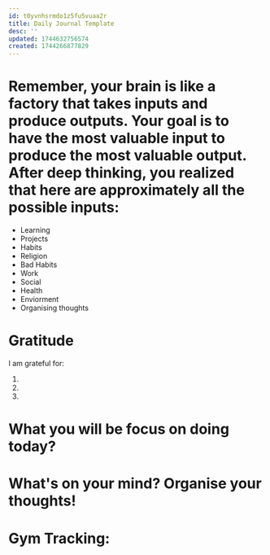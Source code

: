 ```yaml
---
id: t0yvnhsrmdo1z5fu5vuaa2r
title: Daily Journal Template
desc: ''
updated: 1744632756574
created: 1744266877829
---
```


# Remember, your brain is like a factory that takes inputs and produce outputs. Your goal is to have the most valuable input to produce the most valuable output. After deep thinking, you realized that here are approximately all the possible inputs:
- Learning
- Projects
- Habits
- Religion
- Bad Habits
- Work
- Social
- Health
- Enviorment
- Organising thoughts

# Gratitude

I am grateful for:

1.
2.
3.

# What you will be focus on doing today?


# What's on your mind? Organise your thoughts!

# Gym Tracking:
